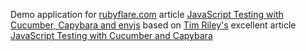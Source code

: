 Demo application for [rubyflare.com](http://rubyflare.com) article [JavaScript Testing with Cucumber, Capybara and envjs](http://rubyflare.com/2010/06/12/javascript-testing-with-cucumber-capybara-and-env-js) based on [Tim Riley's](http://openmonkey.com) excellent article [JavaScript Testing with Cucumber and Capybara](http://openmonkey.com/articles/2010/04/javascript-testing-with-cucumber-capybara)